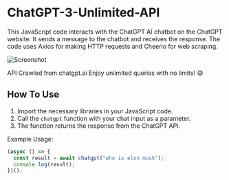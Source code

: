 # ChatGPT-3-Unlimited-API
This JavaScript code interacts with the ChatGPT AI chatbot on the ChatGPT website. It sends a message to the chatbot and receives the response. The code uses Axios for making HTTP requests and Cheerio for web scraping.

![Screenshot](URL)


API Crawled from chatgpt.ai
Enjoy unlimited queries with no limits! 😄

## How To Use

1. Import the necessary libraries in your JavaScript code.
2. Call the `chatgpt` function with your chat input as a parameter.
3. The function returns the response from the ChatGPT API.

Example Usage:

```javascript
(async () => {
  const result = await chatgpt("who is elon musk");
  console.log(result);
})();
